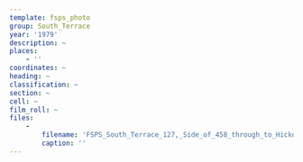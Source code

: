 ```yaml
---
template: fsps_photo
group: South_Terrace
year: '1979'
description: ~
places:
    - ''
coordinates: ~
heading: ~
classification: ~
section: ~
cell: ~
film_roll: ~
files:
    -
        filename: 'FSPS_South_Terrace_127,_Side_of_458_through_to_Hickory_Street,_21-1-A_1979.png'
        caption: ''
---
```

